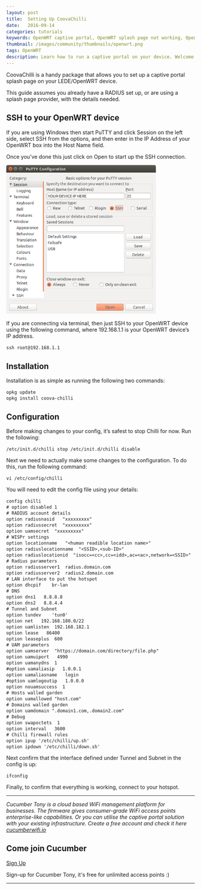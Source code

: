 ```yaml
---
layout: post
title:  Setting Up CoovaChilli
date:   2016-09-14
categories: tutorials
keywords: OpenWRT captive portal, OpenWRT splash page not working, OpenWRT splash page template, OpenWRT splash page free, OpenWRT splash page html, OpenWRT splash page hosting, OpenMesh captive portal, OpenMesh splash page not working, OpenMesh splash page template, OpenMesh splash page free, OpenMesh splash page html, OpenMesh splash page hosting, DD-WRT, OpenWRT Routing
thumbnail: /images/community/thumbnails/openwrt.png
tags: OpenWRT
description: Learn how to run a captive portal on your device. Welcome connected users with a fancy login page.
---
```


CoovaChilli is a handy package that allows you to set up a captive portal splash page on your LEDE/OpenWRT device.

This guide assumes you already have a RADIUS set up, or are using a splash page provider, with the details needed.

## SSH to your OpenWRT device

If you are using Windows then start PuTTY and click Session on the left side, select SSH from the options, and then enter in the IP Address of your OpenWRT box into the Host Name field.

Once you’ve done this just click on Open to start up the SSH connection.

<div class="mdl-typography--text-center">
  <img src="/images/community/tutorials/openwrt/puttyconfig.png" width="400px">
</div>

If you are connecting via terminal, then just SSH to your OpenWRT device using the following command, where 192.168.1.1 is your OpenWRT device’s IP address.

    ssh root@192.168.1.1

## Installation

Installation is as simple as running the following two commands:

    opkg update
    opkg install coova-chilli

## Configuration

Before making changes to your config, it’s safest to stop Chilli for now. Run the following:

    /etc/init.d/chilli stop /etc/init.d/chilli disable

Next we need to actually make some changes to the configuration. To do this, run the following command:

    vi /etc/config/chilli

You will need to edit the config file using your details:

    config chilli
    # option disabled 1
    # RADIUS account details
    option radiusnasid   "xxxxxxxxx"
    option radiussecret  "xxxxxxxxx"
    option uamsecret  "xxxxxxxxx"
    # WISPr settings
    option locationname   "<human readible location name>"
    option radiuslocationname  "<SSID>,<sub-ID>"
    option radiuslocationid  "isocc=<cc>,cc=<idd>,ac=<ac>,network=<SSID>"
    # Radius parameters
    option radiusserver1  radius.domain.com
    option radiusserver2  radius2.domain.com
    # LAN interface to put the hotspot
    option dhcpif    br-lan
    # DNS
    option dns1   8.8.8.8
    option dns2   8.8.4.4
    # Tunnel and Subnet
    option tundev    'tun0'
    option net   192.168.180.0/22
    option uamlisten  192.168.182.1
    option lease   86400
    option leaseplus  600
    # UAM parameters
    option uamserver  "https://domain.com/directory/file.php"
    option uamuiport   4990
    option uamanydns  1
    #option uamaliasip   1.0.0.1
    option uamaliasname   login
    #option uamlogoutip   1.0.0.0
    option nouamsuccess  1
    # Hosts walled garden
    option uamallowed "host.com"
    # Domains walled garden
    option uamdomain ".domain1.com,.domain2.com"
    # Debug
    option swapoctets  1
    option interval   3600
    # Chilli firewall rules
    option ipup '/etc/chilli/up.sh'
    option ipdown '/etc/chilli/down.sh'

Next confirm that the interface defined under Tunnel and Subnet in the config is up:

    ifconfig

Finally, to confirm that everything is working, connect to your hotspot.

<hr>

*Cucumber Tony is a cloud based WiFi management platform for businesses. The firmware gives consumer-grade WiFi access points enterprise-like capabilities. Or you can utilise the captive portal solution with your existing infrastructure. Create a free account and check it here <a href="https://cucumberwifi.io">cucumberwifi.io</a>*


<div class="mdl-typography--text-center">

<h2>Come join Cucumber</h2>

<a href="https://my.ctapp.io/#/create" class="button success dst">Sign Up</a><br>

<p>Sign-up for Cucumber Tony, it's free for unlimited access points :)</p>

<hr>

</div>
